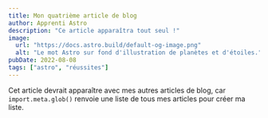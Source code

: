 ```yaml
---
title: Mon quatrième article de blog
author: Apprenti Astro
description: "Ce article apparaîtra tout seul !"
image:
  url: "https://docs.astro.build/default-og-image.png"
  alt: "Le mot Astro sur fond d'illustration de planètes et d'étoiles."
pubDate: 2022-08-08
tags: ["astro", "réussites"]
---
```


Cet article devrait apparaître avec mes autres articles de blog, car
`import.meta.glob()` renvoie une liste de tous mes articles pour créer ma liste.
